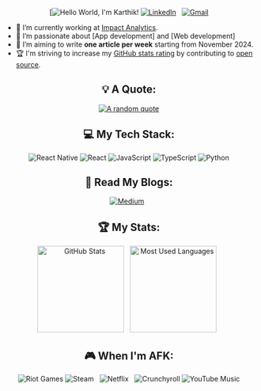 <div align="center">

[![Hello World, I'm Karthik!](https://github.com/sijju)
[![LinkedIn](https://skillicons.dev/icons?i=linkedin)](https://www.linkedin.com/in/karthikmutyala/) &nbsp;
[![Gmail](https://skillicons.dev/icons?i=gmail)](mailto:karthik.msv1234@gmail.com?subject=Hello%20Jasper,%20From%20Github)

</div>

- 🔭 I’m currently working at [Impact Analytics](https://www.linkedin.com/company/impact-analytics/).
- 🌱 I’m passionate about [App development] and [Web development]
- 📝 I’m aiming to write **one article per week** starting from November 2024.
- 🏆 I'm striving to increase my [GitHub stats rating](#🏆-my-stats) by contributing to [open source](https://opensource.com/resources/what-open-source).

<div align="center">
  
  ## 💡 A Quote:
  
  [![A random quote](https://quotes-github-readme.vercel.app/api?type=horizontal&theme=dark)](https://github.com/piyushsuthar/github-readme-quotes)

  ## 💻 My Tech Stack:
  
  ![React Native](https://img.shields.io/badge/react_native-%2320232a.svg?style=for-the-badge&logo=react&logoColor=%2361DAFB)
  ![React](https://img.shields.io/badge/react-%2320232a.svg?style=for-the-badge&logo=react&logoColor=%2361DAFB)
  ![JavaScript](https://img.shields.io/badge/javascript-%23323330.svg?style=for-the-badge&logo=javascript&logoColor=%23F7DF1E)
  ![TypeScript](https://img.shields.io/badge/typescript-%23007ACC.svg?style=for-the-badge&logo=typescript&logoColor=white)
  ![Python](https://img.shields.io/badge/python-3670A0?style=for-the-badge&logo=python&logoColor=ffdd54)
  

  ## 📖 Read My Blogs:

<p>
    <a target="_blank"href="https://medium.com/@karthiksijju"><img alt="Medium" src="https://img.shields.io/badge/Medium-12100E?style=for-the-badge&logo=medium&logoColor=white" /></a>&nbsp;&nbsp;
</p>

## 🏆 My Stats:

<p>
    <img height=175 alt="GitHub Stats" src="https://github-readme-stats.vercel.app/api?username=sijju&show_icons=true&count_private=true&theme=dark" />&nbsp;&nbsp;
    <img height=175 alt="Most Used Languages" src="https://github-readme-stats.vercel.app/api/top-langs/?username=sijju&layout=compact&theme=dark" />&nbsp;&nbsp;
</p>

  ## 🎮 When I'm AFK:

![Riot Games](https://img.shields.io/badge/riotgames-D32936.svg?style=for-the-badge&logo=riotgames&logoColor=white)
![Steam](https://img.shields.io/badge/steam-%23000000.svg?style=for-the-badge&logo=steam&logoColor=white) &nbsp;
![Netflix](https://img.shields.io/badge/Netflix-E50914?style=for-the-badge&logo=netflix&logoColor=white) &nbsp;
![Crunchyroll](https://img.shields.io/badge/Crunchyroll-F47521?style=for-the-badge&logo=crunchyroll&logoColor=white)
![YouTube Music](https://img.shields.io/badge/YouTube_Music-FF0000?style=for-the-badge&logo=youtube-music&logoColor=white)

</div>


